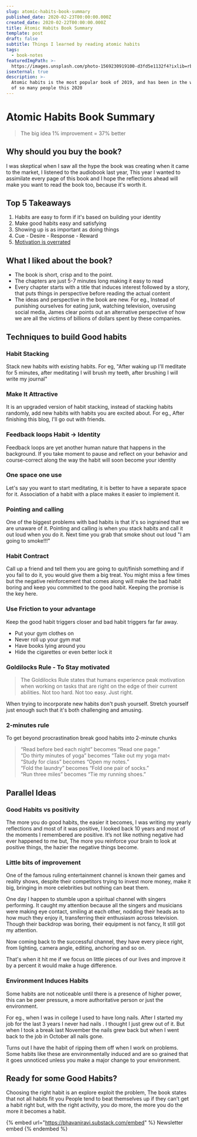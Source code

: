 ```yaml
---
slug: atomic-habits-book-summary
published_date: 2020-02-23T00:00:00.000Z
created_date: 2020-02-22T00:00:00.000Z
title: Atomic Habits Book Summary
template: post
draft: false
subtitle: Things I learned by reading atomic habits
tags:
  - book-notes
featuredImgPath: >-
  https://images.unsplash.com/photo-1569230919100-d3fd5e1132f4?ixlib=rb-1.2.1&ixid=eyJhcHBfaWQiOjEyMDd9&auto=format&fit=crop&w=1276&q=80
isexternal: true
description: >-
  Atomic habits is the most popular book of 2019, and has been in the wishlist
  of so many people this 2020
---
```


# Atomic Habits Book Summary

> The big idea 1% improvement = 37% better

## Why should you buy the book?

I was skeptical when I saw all the hype the book was creating when it came to the market, I listened to the audiobook last year, This year I wanted to assimilate every page of this book and I hope the reflections ahead will make you want to read the book too, because it's worth it.

## Top 5 Takeaways

1. Habits are easy to form if it's based on building your identity
2. Make good habits easy and satisfying
3. Showing up is as important as doing things
4. Cue - Desire - Response - Reward
5. [Motivation is overrated](https://medium.com/@bhavaniravi/why-motivation-alone-is-not-getting-you-anywhere-atomic-habits-cc3eb1cbe2d2)

## What I liked about the book?

* The book is short, crisp and to the point.
* The chapters are just 5-7 minutes long making it easy to read
* Every chapter starts with a title that induces interest followed by a story, that puts things in perspective before reading the actual content
* The ideas and perspective in the book are new. For eg., Instead of punishing ourselves for eating junk, watching television, overusing social media, James clear points out an alternative perspective of how we are all the victims of billions of dollars spent by these companies.

## Techniques to build Good habits

### Habit Stacking

Stack new habits with existing habits. For eg, "After waking up I'll meditate for 5 minutes, after meditating I will brush my teeth, after brushing I will write my journal"

### Make It Attractive

It is an upgraded version of habit stacking, instead of stacking habits randomly, add new habits with habits you are excited about. For eg., After finishing this blog, I'll go out with friends.

### Feedback loops Habit -> Identity

Feedback loops are yet another human nature that happens in the background. If you take moment to pause and reflect on your behavior and course-correct along the way the habit will soon become your identity

### One space one use

Let's say you want to start meditating, it is better to have a separate space for it. Association of a habit with a place makes it easier to implement it.

### Pointing and calling

One of the biggest problems with bad habits is that it's so ingrained that we are unaware of it. Pointing and calling is when you stack habits and call it out loud when you do it. Next time you grab that smoke shout out loud "I am going to smoke!!!"

### Habit Contract

Call up a friend and tell them you are going to quit/finish something and if you fail to do it, you would give them a big treat. You might miss a few times but the negative reinforcement that comes along will make the bad habit boring and keep you committed to the good habit. Keeping the promise is the key here.

### Use Friction to your advantage

Keep the good habit triggers closer and bad habit triggers far far away.

* Put your gym clothes on
* Never roll up your gym mat
* Have books lying around you
* Hide the cigarettes or even better lock it

### Goldilocks Rule - To Stay motivated

> The Goldilocks Rule states that humans experience peak motivation when working on tasks that are right on the edge of their current abilities. Not too hard. Not too easy. Just right.

When trying to incorporate new habits don't push yourself. Stretch yourself just enough such that it's both challenging and amusing.

### 2-minutes rule

To get beyond procrastination break good habits into 2-minute chunks

> “Read before bed each night” becomes “Read one page.”\
> “Do thirty minutes of yoga” becomes “Take out my yoga mat<\
> “Study for class” becomes “Open my notes.”\
> “Fold the laundry” becomes “Fold one pair of socks.”\
> “Run three miles” becomes “Tie my running shoes.”

## Parallel Ideas

### Good Habits vs positivity

The more you do good habits, the easier it becomes, I was writing my yearly reflections and most of it was positive, I looked back 10 years and most of the moments I remembered are positive. It’s not like nothing negative had ever happened to me but, The more you reinforce your brain to look at positive things, the hazier the negative things become.

### Little bits of improvement

One of the famous ruling entertainment channel is known their games and reality shows, despite their competitors trying to invest more money, make it big, bringing in more celebrities but nothing can beat them.

One day I happen to stumble upon a spiritual channel with singers performing. It caught my attention because all the singers and musicians were making eye contact, smiling at each other, nodding their heads as to how much they enjoy it, transferring their enthusiasm across television. Though their backdrop was boring, their equipment is not fancy, It still got my attention.

Now coming back to the successful channel, they have every piece right, from lighting, camera angle, editing, anchoring and so on.

That's when it hit me if we focus on little pieces of our lives and improve it by a percent it would make a huge difference.

### Environment Induces Habits

Some habits are not noticeable until there is a presence of higher power, this can be peer pressure, a more authoritative person or just the environment.

For eg., when I was in college I used to have long nails. After I started my job for the last 3 years I never had nails . I thought I just grew out of it. But when I took a break last November the nails grew back but when I went back to the job in October all nails gone.

Turns out I have the habit of ripping them off when I work on problems. Some habits like these are environmentally induced and are so grained that it goes unnoticed unless you make a major change to your environment.

## Ready for some Good Habits?

Choosing the right habit is an explore exploit the problem, The book states that not all habits fit you People tend to beat themselves up if they can’t get a habit right but, with the right activity, you do more, the more you do the more it becomes a habit.



{% embed url="https://bhavaniravi.substack.com/embed" %}
Newsletter embed
{% endembed %}
